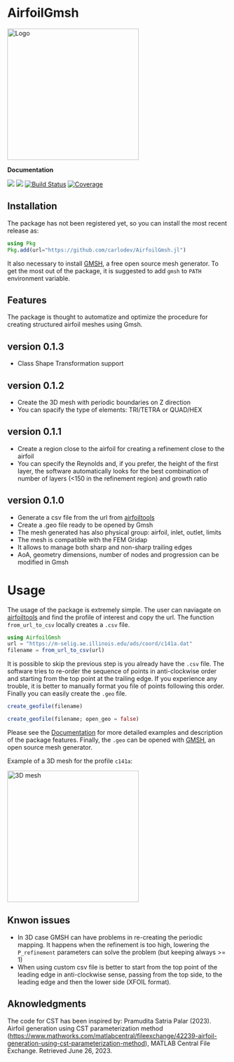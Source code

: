 # AirfoilGmsh

<img src="https://github.com/carlodev/AirfoilGmsh.jl/blob/master/docs/src/assets/AifoilGMSH.png" width="300" title="Logo">


**Documentation**

[![](https://img.shields.io/badge/docs-stable-blue.svg)](https://carlodev.github.io/AirfoilGmsh.jl/)
[![](https://img.shields.io/badge/docs-dev-blue.svg)](https://carlodev.github.io/AirfoilGmsh.jl/)
[![Build Status](https://github.com/carlodev/AirfoilGmsh.jl/actions/workflows/CI.yml/badge.svg?branch=master)](https://github.com/carlodev/AirfoilGmsh.jl/actions/workflows/CI.yml?query=branch%3Amaster)
[![Coverage](https://codecov.io/gh/carlodev/AirfoilGmsh.jl/branch/master/graph/badge.svg)](https://codecov.io/gh/carlodev/AirfoilGmsh.jl)

## Installation
The package has not been registered yet, so you can install the most recent release as:
```julia
using Pkg
Pkg.add(url="https://github.com/carlodev/AirfoilGmsh.jl")
```
It also necessary to install [GMSH](https://gmsh.info/), a free open source mesh generator. To get the most out of the package, it is suggested to add `gmsh` to `PATH` environment variable.

## Features
The package is thought to automatize and optimize the procedure for creating structured airfoil meshes using Gmsh.


## version 0.1.3
- Class Shape Transformation support

## version 0.1.2
- Create the 3D mesh with periodic boundaries on Z direction
- You can spacify the type of elements: TRI/TETRA or QUAD/HEX

## version 0.1.1
- Create a region close to the airfoil for creating a refinement close to the airfoil
- You can specify the Reynolds and, if you prefer, the height of the first layer, the software automatically 
looks for the best combination of number of layers (<150 in the refinement region) and growth ratio

## version 0.1.0
- Generate a csv file from the url from [airfoiltools](http://airfoiltools.com/) 
- Create a .geo file ready to be opened by Gmsh
- The mesh generated has also physical group: airfoil, inlet, outlet, limits
- The mesh is compatible with the FEM Gridap
- It allows to manage both sharp and non-sharp trailing edges
- AoA, geometry dimensions, number of nodes and progression can be modified in Gmsh

# Usage
The usage of the package is extremely simple.
The user can naviagate on [airfoiltools](http://airfoiltools.com/) and find the profile of interest and copy the url.
The function `from_url_to_csv` locally creates a `.csv` file.
```julia
using AirfoilGmsh
url = "https://m-selig.ae.illinois.edu/ads/coord/c141a.dat"
filename = from_url_to_csv(url)
```

It is possible to skip the previous step is you already have the `.csv` file.
The software tries to re-order the sequence of points in anti-clockwise order and starting from the top point at the trailing edge. If you experience any trouble, it is better to manually format you file of points following this order.
Finally you can easily create the `.geo` file.

```julia
create_geofile(filename)

create_geofile(filename; open_geo = false)

```
Please see the [Documentation](https://carlodev.github.io/AirfoilGmsh.jl/) for more detailed examples and description of the package features.
Finally, the `.geo` can be opened with [GMSH](https://gmsh.info/), an open source mesh generator.

Example of a 3D mesh for the profile `c141a`:

<img src="https://github.com/carlodev/AirfoilGmsh.jl/blob/master/docs/src/assets/detail_c141a3D.png" width="300" title="3D mesh">

## Knwon issues
- In 3D case GMSH can have problems in re-creating the periodic mapping. It happens when the refinement is too high, lowering the `P_refinement` parameters can solve the problem (but keeping always >= 1)
- When using custom csv file is better to start from the top point of the leading edge in anti-clockwise sense, passing from the top side, to the leading edge and then the lower side (XFOIL format).

## Aknowledgments
The code for CST has been inspired by: Pramudita Satria Palar (2023). Airfoil generation using CST parameterization method (https://www.mathworks.com/matlabcentral/fileexchange/42239-airfoil-generation-using-cst-parameterization-method), MATLAB Central File Exchange. Retrieved June 26, 2023.

